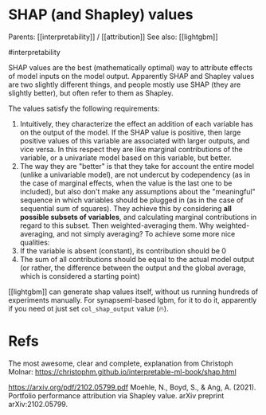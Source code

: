 # SHAP (and Shapley) values

Parents: [[interpretability]] / [[attribution]]
See also: [[lightgbm]]

#interpretability


SHAP values are the best (mathematically optimal) way to attribute effects of model inputs on the model output. Apparently SHAP and Shapley values are two slightly different things, and people mostly use SHAP (they are slightly better), but often refer to them as Shapley.

The values satisfy the following requirements:
1. Intuitively, they characterize the effect an addition of each variable has on the output of the model. If the SHAP value is positive, then large positive values of this variable are associated with larger outputs, and vice versa. In this respect they are like marginal contributions of the variable, or a univariate model based on this variable, but better.
2. The way they are "better" is that they take for account the entire model (unlike a univariable model), are not undercut by codependency (as in the case of marginal effects, when the value is the last one to be included), but also don't make any assumptions about the "meaningful" sequence in which variables should be plugged in (as in the case of sequential sum of squares). They achieve this by considering **all possible subsets of variables**, and calculating marginal contributions in regard to this subset. Then weighted-averaging them. Why weighted-averaging, and not simply averaging? To achieve some more nice qualities:
4. If the variable is absent (constant), its contribution should be 0
5. The sum of all contributions should be equal to the actual model output (or rather, the difference between the output and the global average, which is considered a starting point)

[[lightgbm]] can generate shap values itself, without us running hundreds of experiments manually. For synapseml-based lgbm, for it to do it, apparently if you need ot just set `col_shap_output` value (🔥).

# Refs

The most awesome, clear and complete, explanation from Christoph Molnar:
https://christophm.github.io/interpretable-ml-book/shap.html

https://arxiv.org/pdf/2102.05799.pdf
Moehle, N., Boyd, S., & Ang, A. (2021). Portfolio performance attribution via Shapley value. arXiv preprint arXiv:2102.05799.